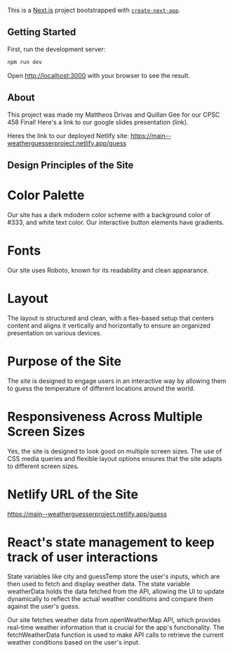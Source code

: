 This is a [Next.js](https://nextjs.org/) project bootstrapped with [`create-next-app`](https://github.com/vercel/next.js/tree/canary/packages/create-next-app).

## Getting Started

First, run the development server:

```bash
npm run dev
```

Open [http://localhost:3000](http://localhost:3000) with your browser to see the result.


## About

This project was made my Mattheos Drivas and Quillan Gee for our CPSC 458 Final! Here's a link to our google slides presentation (link).

Heres the link to our deployed Netlify site: https://main--weatherguesserproject.netlify.app/guess

## Design Principles of the Site

# Color Palette
Our site has a dark mdodern color scheme with a background color of #333, and white text color. Our interactive button elements have gradients. 


# Fonts
Our site uses Roboto, known for its readability and clean appearance. 

# Layout
The layout is structured and clean, with a flex-based setup that centers content and aligns it vertically and horizontally to ensure an organized presentation on various devices. 

# Purpose of the Site
The site is designed to engage users in an interactive way by allowing them to guess the temperature of different locations around the world.

# Responsiveness Across Multiple Screen Sizes
Yes, the site is designed to look good on multiple screen sizes. The use of CSS media queries and flexible layout options ensures that the site adapts to different screen sizes.

# Netlify URL of the Site
https://main--weatherguesserproject.netlify.app/guess

# React's state management to keep track of user interactions

State variables like city and guessTemp store the user's inputs, which are then used to fetch and display weather data.
The state variable weatherData holds the data fetched from the API, allowing the UI to update dynamically to reflect the actual weather conditions and compare them against the user's guess.

Our site fetches weather data from openWeatherMap API, which provides real-time weather information that is crucial for the app's functionality. The fetchWeatherData function is used to make API calls to retrieve the current weather conditions based on the user's input.
